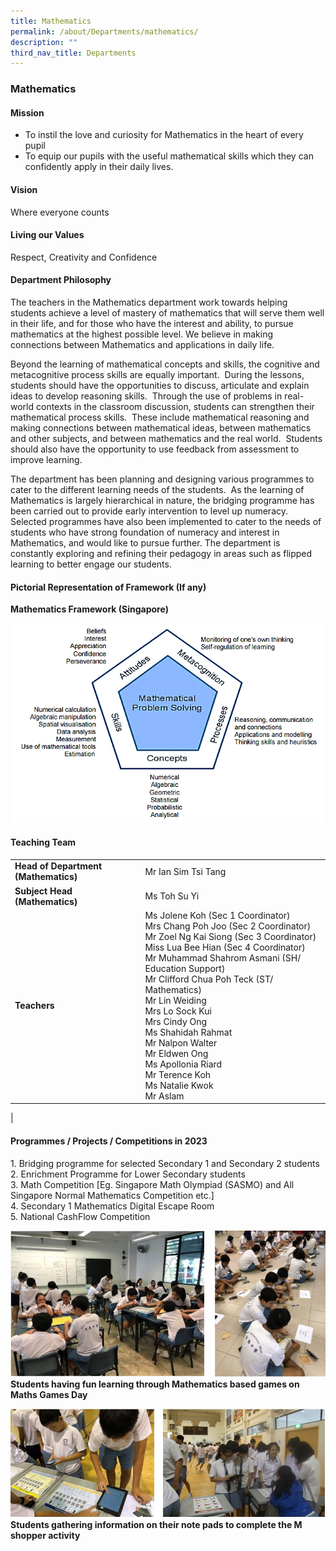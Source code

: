 ```yaml
---
title: Mathematics
permalink: /about/Departments/mathematics/
description: ""
third_nav_title: Departments
---
```

### **Mathematics**

#### **Mission**
*   To instil the love and curiosity for Mathematics in the heart of every pupil  
*   To equip our pupils with the useful mathematical skills which they can confidently apply in their daily lives.

#### **Vision**
Where everyone counts

#### **Living our Values**
Respect, Creativity and Confidence

#### **Department Philosophy**
The teachers in the Mathematics department work towards helping students achieve a level of mastery of mathematics that will serve them well in their life, and for those who have the interest and ability, to pursue mathematics at the highest possible level. We believe in making connections between Mathematics and applications in daily life.

Beyond the learning of mathematical concepts and skills, the cognitive and metacognitive process skills are equally important.  During the lessons, students should have the opportunities to discuss, articulate and explain ideas to develop reasoning skills.  Through the use of problems in real-world contexts in the classroom discussion, students can strengthen their mathematical process skills.  These include mathematical reasoning and making connections between mathematical ideas, between mathematics and other subjects, and between mathematics and the real world.  Students should also have the opportunity to use feedback from assessment to improve learning.

The department has been planning and designing various programmes to cater to the different learning needs of the students.  As the learning of Mathematics is largely hierarchical in nature, the bridging programme has been carried out to provide early intervention to level up numeracy.  Selected programmes have also been implemented to cater to the needs of students who have strong foundation of numeracy and interest in Mathematics, and would like to pursue further. The department is constantly exploring and refining their pedagogy in areas such as flipped learning to better engage our students.

#### **Pictorial Representation of Framework (If any)**
**Mathematics Framework (Singapore)**

![](/images/maths-framework-e1454041084598.png)

#### **Teaching Team**

|  |  |
|---|---|
| **Head of Department (Mathematics)**  | Mr Ian Sim Tsi Tang |
| **Subject Head (Mathematics)**  | Ms Toh Su Yi   |
| **Teachers** | Ms Jolene Koh (Sec 1 Coordinator)<br>Mrs Chang Poh Joo (Sec 2 Coordinator)<br>	Mr Zoel Ng Kai Siong (Sec 3 Coordinator)<br>Miss Lua Bee Hian (Sec 4 Coordinator)<br>Mr Muhammad Shahrom Asmani (SH/ Education Support)<br>Mr Clifford Chua Poh Teck (ST/ Mathematics) <br>Mr Lin Weiding<br>Mrs Lo Sock Kui<br>Mrs Cindy Ong<br>Ms Shahidah Rahmat<br>Mr Nalpon Walter<br>Mr Eldwen Ong<br>Ms Apollonia Riard<br>Mr Terence Koh <br>Ms Natalie Kwok<br>Mr Aslam |
|

#### **Programmes / Projects / Competitions in 2023**

1\. Bridging programme for selected Secondary 1 and Secondary 2 students<br>
2\. Enrichment Programme for Lower Secondary students<br>
3\. Math Competition [Eg. Singapore Math Olympiad (SASMO) and All Singapore Normal Mathematics Competition etc.]<br>
4\. Secondary 1 Mathematics Digital Escape Room<br>
5\. National CashFlow Competition

![](/images/Maths.jpg)
**Students having fun learning through Mathematics based games on Maths Games Day**

![](/images/Maths2.jpg)
**Students gathering information on their note pads to complete the M shopper activity**